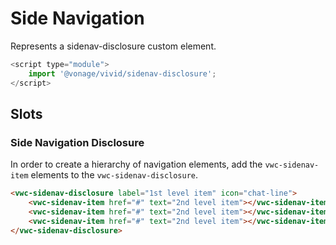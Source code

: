 # Side Navigation

Represents a sidenav-disclosure custom element.

```js
<script type="module">
    import '@vonage/vivid/sidenav-disclosure';
</script>
```

## Slots

### Side Navigation Disclosure

In order to create a hierarchy of navigation elements, add the `vwc-sidenav-item` elements to the `vwc-sidenav-disclosure`.

```html preview
<vwc-sidenav-disclosure label="1st level item" icon="chat-line">
    <vwc-sidenav-item href="#" text="2nd level item"></vwc-sidenav-item>
    <vwc-sidenav-item href="#" text="2nd level item"></vwc-sidenav-item>
    <vwc-sidenav-item href="#" text="2nd level item"></vwc-sidenav-item>
</vwc-sidenav-disclosure>
```

